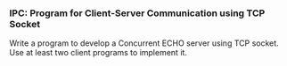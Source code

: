 ### IPC: Program for Client-Server Communication using TCP Socket
Write a program to develop a Concurrent ECHO server using TCP socket. Use at least two client programs to implement it.